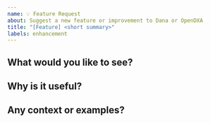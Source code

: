 ```yaml
---
name: 💡 Feature Request
about: Suggest a new feature or improvement to Dana or OpenDXA
title: "[Feature] <short summary>"
labels: enhancement
---
```


## What would you like to see?

<!-- Clear and concise description of the feature or capability -->

## Why is it useful?

<!-- What problem does it solve or improve? Who benefits? -->

## Any context or examples?

<!-- Optional: Dana code, links, or rough sketch of what it might look like -->
